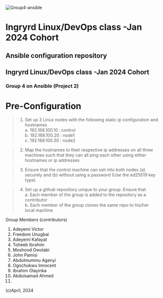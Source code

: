![Group4-ansible](https://github.com/Davikky/ingryd_Group4_ansible-project/assets/105892641/6d463092-8676-4e72-a781-b3cac64a8ae2)
# Ingryrd Linux/DevOps class -Jan 2024 Cohort

## Ansible configuration repository
## Ingryrd Linux/DevOps class -Jan 2024 Cohort

### Group 4 on Ansible (Project 2)

# Pre-Configuration

> 1. Set up 3 Linux nodes with the following static ip configuration and hostnames  
	a. 192.168.100.10 : control  
	b. 192.168.100.20 : node1  
	c. 192.168.100.30 : node2  

> 2. Map the hostnames to their respective ip addresses on all three machines such that they can all ping each other using either hostnames or ip addresses  

> 3. Ensure that the control machine can ssh into both nodes (a) securely and (b) without using a password (Use the ed25519 key type)  

> 4. Set up a github repository unique to your group. Ensure that  
	a. Each member of the group is added to the repository as a contributor  
	b. Each member of the group clones the same repo to his/her local machine  


Group Members (contributors)
1. Adeyemi Victor
2. Freedom Unugbai
3. Adeyemi Kafayat
4. Toheeb Ibrahim
5. Moshood Owolabi
6. John Pamisi
7. Abdulmuminu Agenyi
8. Ogochukwu Innocent
9. Ibrahim Olayinka
10. Abdulsamad Ahmed
11. 
(c)April, 2024
